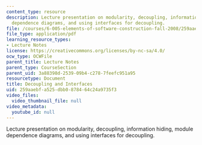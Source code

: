 ```yaml
---
content_type: resource
description: Lecture presentation on modularity, decoupling, information hiding, module
  dependence diagrams, and using interfaces for decoupling.
file: /courses/6-005-elements-of-software-construction-fall-2008/259aaebfa525dbb0878464c24a9735f3_MIT6_005f08_lec08.pdf
file_type: application/pdf
learning_resource_types:
- Lecture Notes
license: https://creativecommons.org/licenses/by-nc-sa/4.0/
ocw_type: OCWFile
parent_title: Lecture Notes
parent_type: CourseSection
parent_uid: 3a88398d-2539-09b4-c278-7feefc951a95
resourcetype: Document
title: Decoupling and Interfaces
uid: 259aaebf-a525-dbb0-8784-64c24a9735f3
video_files:
  video_thumbnail_file: null
video_metadata:
  youtube_id: null
---
```

Lecture presentation on modularity, decoupling, information hiding, module dependence diagrams, and using interfaces for decoupling.